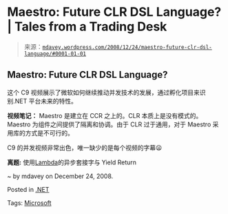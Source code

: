 <!--yml

category: 未分类

date: 2024-05-18 06:08:39

-->

# Maestro: Future CLR DSL Language? | Tales from a Trading Desk

> 来源：[`mdavey.wordpress.com/2008/12/24/maestro-future-clr-dsl-language/#0001-01-01`](https://mdavey.wordpress.com/2008/12/24/maestro-future-clr-dsl-language/#0001-01-01)

## Maestro: Future CLR DSL Language?

这个 C9 视频展示了微软如何继续推动并发技术的发展，通过孵化项目来识别.NET 平台未来的特性。

**视频笔记：** Maestro 是建立在 CCR 之上的。CLR 本质上是没有模式的。Maestro 为组件之间提供了隔离和协调。由于 CLR 过于通用，对于 Maestro 采用库的方式是不可行的。

C9 的并发视频非常出色，唯一缺少的是每个视频的字幕😦

**离题:** 使用[Lambda](http://incrediblejourneysintotheknown.blogspot.com/2008/12/asynchronous-sockets-with-yield-return.html)的异步套接字与 Yield Return

~ by mdavey on December 24, 2008.

Posted in [.NET](https://mdavey.wordpress.com/category/languages/net/)

Tags: [Microsoft](https://mdavey.wordpress.com/tag/microsoft/)
